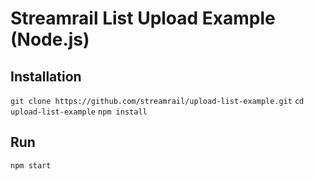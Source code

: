 # Streamrail List Upload Example (Node.js)

## Installation   
`git clone https://github.com/streamrail/upload-list-example.git`
`cd upload-list-example`
`npm install`  

## Run   
`npm start`
